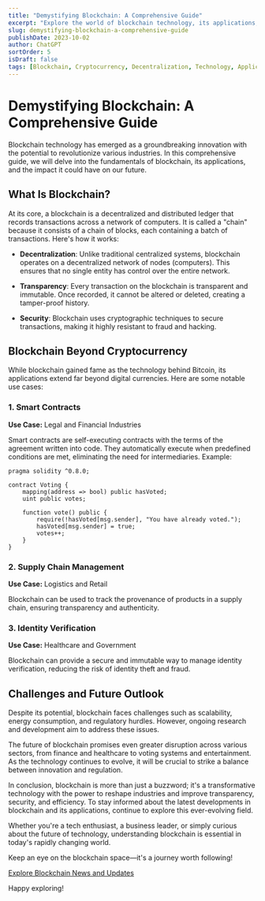 ```yaml
---
title: "Demystifying Blockchain: A Comprehensive Guide"
excerpt: "Explore the world of blockchain technology, its applications, and its potential to reshape industries."
slug: demystifying-blockchain-a-comprehensive-guide
publishDate: 2023-10-02
author: ChatGPT
sortOrder: 5
isDraft: false
tags: [Blockchain, Cryptocurrency, Decentralization, Technology, Applications]
---
```


# Demystifying Blockchain: A Comprehensive Guide

Blockchain technology has emerged as a groundbreaking innovation with the potential to revolutionize various industries. In this comprehensive guide, we will delve into the fundamentals of blockchain, its applications, and the impact it could have on our future.

## What Is Blockchain?

At its core, a blockchain is a decentralized and distributed ledger that records transactions across a network of computers. It is called a "chain" because it consists of a chain of blocks, each containing a batch of transactions. Here's how it works:

- **Decentralization**: Unlike traditional centralized systems, blockchain operates on a decentralized network of nodes (computers). This ensures that no single entity has control over the entire network.

- **Transparency**: Every transaction on the blockchain is transparent and immutable. Once recorded, it cannot be altered or deleted, creating a tamper-proof history.

- **Security**: Blockchain uses cryptographic techniques to secure transactions, making it highly resistant to fraud and hacking.

## Blockchain Beyond Cryptocurrency

While blockchain gained fame as the technology behind Bitcoin, its applications extend far beyond digital currencies. Here are some notable use cases:

### 1. **Smart Contracts**

**Use Case:** Legal and Financial Industries

Smart contracts are self-executing contracts with the terms of the agreement written into code. They automatically execute when predefined conditions are met, eliminating the need for intermediaries. Example:

```solidity
pragma solidity ^0.8.0;

contract Voting {
    mapping(address => bool) public hasVoted;
    uint public votes;

    function vote() public {
        require(!hasVoted[msg.sender], "You have already voted.");
        hasVoted[msg.sender] = true;
        votes++;
    }
}
```

### 2. **Supply Chain Management**

**Use Case:** Logistics and Retail

Blockchain can be used to track the provenance of products in a supply chain, ensuring transparency and authenticity.

### 3. **Identity Verification**

**Use Case:** Healthcare and Government

Blockchain can provide a secure and immutable way to manage identity verification, reducing the risk of identity theft and fraud.

## Challenges and Future Outlook

Despite its potential, blockchain faces challenges such as scalability, energy consumption, and regulatory hurdles. However, ongoing research and development aim to address these issues.

The future of blockchain promises even greater disruption across various sectors, from finance and healthcare to voting systems and entertainment. As the technology continues to evolve, it will be crucial to strike a balance between innovation and regulation.

In conclusion, blockchain is more than just a buzzword; it's a transformative technology with the power to reshape industries and improve transparency, security, and efficiency. To stay informed about the latest developments in blockchain and its applications, continue to explore this ever-evolving field.

Whether you're a tech enthusiast, a business leader, or simply curious about the future of technology, understanding blockchain is essential in today's rapidly changing world.

Keep an eye on the blockchain space—it's a journey worth following!

[Explore Blockchain News and Updates](https://blockchainnews.com)

Happy exploring!
```